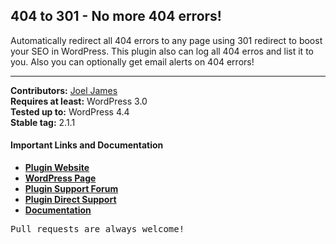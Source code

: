 <h2>404 to 301 - No more 404 errors!</h2>

Automatically redirect all 404 errors to any page using 301 redirect to boost your SEO in WordPress. This plugin also can log all 404 erros and list it to you. Also you can optionally get email alerts on 404 errors!

<hr/>

<strong>Contributors:</strong> <a href="https://github.com/joel-james/">Joel James</a><br/>
<strong>Requires at least:</strong> WordPress 3.0<br/>
<strong>Tested up to:</strong> WordPress 4.4<br/>
<strong>Stable tag:</strong> 2.1.1<br/>

<h4>Important Links and Documentation</h4>

<ul>
<li><a href="https://iscode.co/products/404-to-301/"><strong>Plugin Website</strong></a></li>
<li><a href="https://wordpress.org/plugins/404-to-301/"><strong>WordPress Page</strong></a></li>
<li><a href="https://wordpress.org/support/plugin/404-to-301/"><strong>Plugin Support Forum</strong></a></li>
<li><a href="https://iscode.co/support/"><strong>Plugin Direct Support</strong></a></li>
<li><a href="https://iscode.co/docs/category/404-to-301/"><strong>Documentation</strong></a></li>
</ul>


<pre>Pull requests are always welcome!</pre>
